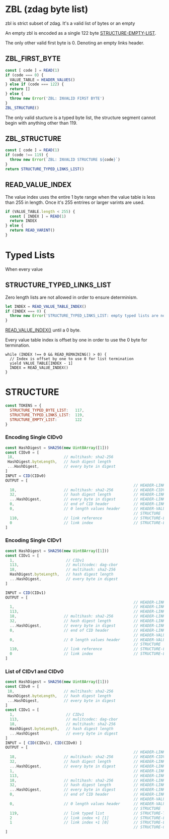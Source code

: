 
# ZBL (zdag byte list)

zbl is strict subset of zdag. It's a valid list of bytes or an empty

An empty zbl is encoded as a single 122 byte [STRUCTURE-EMPTY-LIST](#STRUCTURE-EMPTY-LIST).

The only other valid first byte is 0. Denoting an empty links header.

## ZBL_FIRST_BYTE

```js
const [ code ] = READ(1)
if (code === 0) {
  VALUE_TABLE = HEADER_VALUES()
} else if (code === 122) {
  return []
} else {
  throw new Error('ZBL: INVALID FIRST BYTE')
}
ZBL_STRUCTURE()
```

The only valid stucture is a typed byte list, the structure segment
cannot begin with anything other than 119.

## ZBL_STRUCTURE

```js
const [ code ] = READ(1)
if (code !== 119) {
  throw new Error(`ZBL: INVALID STRUCTURE ${code}`)
}
return STRUCTURE_TYPED_LINKS_LIST()
````

## READ_VALUE_INDEX

The value index uses the entire 1 byte range when the value
table is less than 255 in length. Once it's 255 entrires or
larger varints are used.

```js
if (VALUE_TABLE.length < 255) {
  const [ INDEX ] = READ(1)
  return INDEX
} else {
  return READ_VARINT()
}
```

# Typed Lists

When every value

## STRUCTURE_TYPED_LINKS_LIST

Zero length lists are not allowed in order to ensure determinism.

```js
let INDEX = READ_VALUE_TABLE_INDEX()
if (INDEX === 0) {
  throw new Error('STRUCTURE_TYPED_LINKS_LIST: empty typed lists are not allowed')
}
```

[READ_VALUE_INDEX()](#READ_VALUE_INDEX) until a 0 byte.

Every value table index is offset by one in order to use the 0 byte for termination.

```
while (INDEX !== 0 && READ_REMAINING() > 0) {
  // Index is offset by one to use 0 for list termination
  yield VALUE_TABLE[INDEX - 1]
  INDEX = READ_VALUE_INDEX()
}
```

# STRUCTURE

```js
const TOKENS = {
  STRUCTURE_TYPED_BYTE_LIST:   117,
  STRUCTURE_TYPED_LINKS_LIST:  119,
  STRUCTURE_EMPTY_LIST:        122
}
```

### Encoding Single CIDv0

```js
const HashDigest = SHA256(new Uint8Array([1]))
const CIDv0 = [
 18,                      // multihash: sha2-256
 HashDigest.byteLength,   // hash digest length
 ...HashDigest,           // every byte in digest
]
INPUT = CID(CIDv0)
OUTPUT = [
                                                         // HEADER-LINKS
  18,                     // multihash: sha2-256         // HEADER-CIDV0
  32,                     // hash digest length          // HEADER-LINKS-CID-HASH-DIGEST-LENGTH
  ...HashDigest,          // every byte in digest        // HEADER-LINKS-CID-HASH-DIGEST
  0,                      // end of CID header           // HEADER-LINKS-END
  0,                      // 0 length values header      // HEADER-VALUES-LENGTH
                                                         // STRUCTURE
  110,                    // link reference              // STRUCTURE-LINK
  0                       // link index                  // STRUCTURE-LINK-INDEX
]
```

### Encoding Single CIDv1

```js
const HashDigest = SHA256(new Uint8Array([1]))
const CIDv1 = [
  1,                       // CIDv1
  113,                     // mulitcodec: dag-cbor
  18,                      // multihash: sha2-256
  HashDigest.byteLength,   // hash digest length
  ...HashDigest,           // every byte in digest
]

INPUT = CID(CIDv1)
OUTPUT = [
                                                         // HEADER-LINKS
  1,                                                     // HEADER-LINKS-CIDV1
  113,                                                   // HEADER-LINKS-CIDV1-CODEC
  18,                     // multihash: sha2-256         // HEADER-LINKS-CIDV1-HASH
  32,                     // hash digest length          // HEADER-LINKS-CID-HASH-DIGEST-LENGTH
  ...HashDigest,          // every byte in digest        // HEADER-LINKS-CID-HASH-DIGEST
  0,                      // end of CID header           // HEADER-LINKS-END
                                                         // HEADER-VALUES
  0,                      // 0 length values header      // HEADER-VALUES-LENGTH
                                                         // STRUCTURE
  110,                    // link reference              // STRUCTURE-LINK
  0                       // link index                  // STRUCTURE-LINK-INDEX
]
```

### List of CIDv1 and CIDv0

```js
const HashDigest = SHA256(new Uint8Array([1]))
const CIDv0 = [
 18,                      // multihash: sha2-256
 HashDigest.byteLength,   // hash digest length
 ...HashDigest,           // every byte in digest
]
const CIDv1 = [
  1,                       // CIDv1
  113,                     // mulitcodec: dag-cbor
  18,                      // multihash: sha2-256
  HashDigest.byteLength,   // hash digest length
  ...HashDigest            // every byte in digest
]
INPUT = [ CID(CIDv1), CID(CIDv0) ]
OUTPUT = [
                                                         // HEADER-LINKS
  18,                     // multihash: sha2-256         // HEADER-CIDV0
  32,                     // hash digest length          // HEADER-LINKS-CID-HASH-DIGEST-LENGTH
  ...HashDigest,          // every byte in digest        // HEADER-LINKS-CID-HASH-DIGEST
  1,                                                     // HEADER-LINKS-CIDV1
  113,                                                   // HEADER-LINKS-CIDV1-CODEC
  18,                     // multihash: sha2-256         // HEADER-LINKS-CIDV1-HASH
  32,                     // hash digest length          // HEADER-LINKS-CID-HASH-DIGEST-LENGTH
  ...HashDigest,          // every byte in digest        // HEADER-LINKS-CID-HASH-DIGEST
  0,                      // end of CID header           // HEADER-LINKS-END
                                                         // HEADER-VALUES
  0,                      // 0 length values header      // HEADER-VALUES-LENGTH
                                                         // STRUCTURE
  119,                    // link typed list             // STRUCTURE-TYPED-LIST-LINKS
  2                       // link index +1 [1]           // STRUCTURE-LINK-INDEX
  1                       // link index +1 [0]           // STRUCTURE-LINK-INDEX
                                                         // STRUCTURE-OMIT-END
]
```
